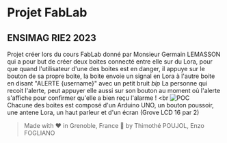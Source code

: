 # Projet FabLab
## ENSIMAG RIE2 2023

Projet créer lors du cours FabLab donné par Monsieur Germain LEMASSON qui a pour but de créer deux boites connecté entre elle sur du Lora, pour que quand l'utilisateur d'une des boites est en danger, il appuye sur le bouton de sa propre boite, la boite envoie un signal en Lora à l'autre boite en disant "ALERTE {username}" avec un petit bruit *bip* La personne qui recoit l'alerte, peut appuyer elle aussi sur son bouton au moment où l'alerte s'affiche pour confirmer qu'elle a bien reçu l'alarme !
<br
![POC](https://www.axsiow.tf/blog/IMG_4167.jpg)
<br>
Chacune des boites est composé d'un Arduino UNO, un bouton poussoir, une antene Lora, un haut parleur et d'un écran (Grove LCD 16 par 2)
<br>
 > Made with ❤️ in Grenoble, France 🗻 by Thimothé POUJOL, Enzo FOGLIANO
